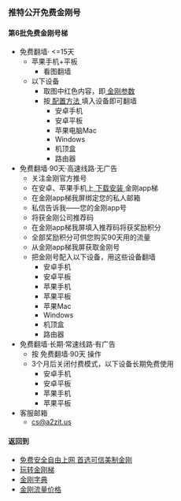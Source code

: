 ### 推特公开免费金刚号
#### 第6批免费金刚号梯
- 免费翻墙· <=15天
    - 苹果手机+平板
        - 看图翻墙
    - 以下设备
      - 取图中红色内容，即[ 金刚参数 ](https://github.com/a2zitpro/web/blob/master/LadderFree/kkDictionary/KKIDsParameters0.md)
      - 按[ 配置方法 ](https://CUTT.LY/7YjP3T7)填入设备即可翻墙
         - 安卓手机
         - 安卓平板
         - 苹果电脑Mac
         - Windows
         - 机顶盒
         - 路由器
- 免费翻墙·90天·高速线路·无广告
    - 关注金刚官方推号
    - 在安卓、苹果手机上[ 下载安装 ](https://CUTT.LY/xxqCMtF)金刚app梯
    - 在金刚app梯我屏绑定您的私人邮箱
    - 私信告诉我——您的金刚app号
    - 将获金刚公司推荐码
    - 在金刚app梯我屏填入推荐码将获奖励积分
    - 全部奖励积分可供您购买90天用的流量
    - 从金刚app梯我屏获取金刚号
    - 把金刚号配入以下设备，用这些设备翻墙
      - 安卓手机
      - 安卓平板
      - 苹果手机
      - 苹果平板
      - 苹果Mac
      - Windows
      - 机顶盒
      - 路由器
- 免费翻墙·长期·常速线路·有广告
    - 按 免费翻墙·90天 操作
    - 3个月后关闭付费模式，以下设备长期免费使用
      - 安卓手机
      - 安卓平板
      - 苹果手机
      - 苹果平板
- 客服邮箱
    - cs@a2zit.us


#### 返回到
- [免费安全自由上网 首选可信美制金刚](https://github.com/a2zitpro/web/blob/master/%E5%BE%80%E5%90%8E%E7%BF%BB.md)
- [玩转金刚梯](https://github.com/a2zitpro/web/blob/master/LadderFree/A.md)
- [金刚字典](https://github.com/a2zitpro/web/blob/master/LadderFree/kkDictionary/KKDictionary.md)
- [金刚流量价格](https://github.com/a2zitpro/web/blob/master/LadderFree/kkDictionary/Price/KKDTPrice.md)

